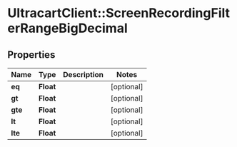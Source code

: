 # UltracartClient::ScreenRecordingFilterRangeBigDecimal

## Properties
Name | Type | Description | Notes
------------ | ------------- | ------------- | -------------
**eq** | **Float** |  | [optional] 
**gt** | **Float** |  | [optional] 
**gte** | **Float** |  | [optional] 
**lt** | **Float** |  | [optional] 
**lte** | **Float** |  | [optional] 


